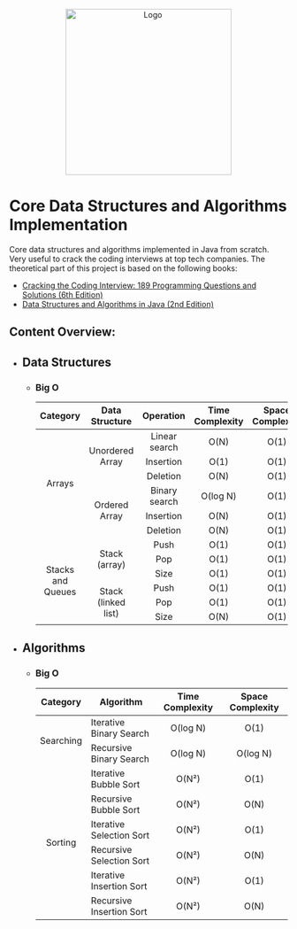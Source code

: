 <p align="center">
  <img src="https://repository-images.githubusercontent.com/185307329/8e8a9a00-769a-11e9-8ea6-5be73f8a7000" width="300" alt="Logo" />
</p>

Core Data Structures and Algorithms Implementation
==================================================

Core data structures and algorithms implemented in Java from scratch. Very useful to crack the coding interviews at top tech companies. The theoretical part of this project is based on the following books:

* [Cracking the Coding Interview: 189 Programming Questions and Solutions (6th Edition)](https://www.amazon.com/Cracking-Coding-Interview-Programming-Questions/dp/0984782850/)
* [Data Structures and Algorithms in Java (2nd Edition)](https://www.amazon.com/Data-Structures-Algorithms-Java-2nd/dp/0672324539/)

Content Overview:
-----------------

* ## Data Structures

  * ### Big O
  
    <table>
        <thead>
            <tr>
                <th align="center">Category</th>
                <th align="center">Data Structure</th>
                <th align="center">Operation</th>
                <th align="center">Time Complexity</th>
                <th align="center">Space Complexity</th>
            </tr>
        </thead>
        <tbody>
            <tr>
                <td rowspan="6" align="center">Arrays</td>
                <td rowspan="3" align="center">Unordered Array</td>
                <td align="center">Linear search</td>
                <td align="center">O(N)</td>
                <td align="center">O(1)</td>
            </tr>
            <tr>
                <td align="center">Insertion</td>
                <td align="center">O(1)</td>
                <td align="center">O(1)</td>
            </tr>
            <tr>
                <td align="center">Deletion</td>
                <td align="center">O(N)</td>
                <td align="center">O(1)</td>
            </tr>
            <tr>
                <td rowspan="3" align="center">Ordered Array</td>
                <td align="center">Binary search</td>
                <td align="center">O(log N)</td>
                <td align="center">O(1)</td>
            </tr>
            <tr>
                <td align="center">Insertion</td>
                <td align="center">O(N)</td>
                <td align="center">O(1)</td>
            </tr>
            <tr>
                <td align="center">Deletion</td>
                <td align="center">O(N)</td>
                <td align="center">O(1)</td>
            </tr>
            <tr>
                <td rowspan="6" align="center">Stacks and Queues</td>
                <td rowspan="3" align="center">Stack (array)</td>
                <td align="center">Push</td>
                <td align="center">O(1)</td>
                <td align="center">O(1)</td>
            </tr>
            <tr>
                <td align="center">Pop</td>
                <td align="center">O(1)</td>
                <td align="center">O(1)</td>
            </tr>
            <tr>
                <td align="center">Size</td>
                <td align="center">O(1)</td>
                <td align="center">O(1)</td>
            </tr>
            <tr>
                <td rowspan="3" align="center">Stack (linked list)</td>
                <td align="center">Push</td>
                <td align="center">O(1)</td>
                <td align="center">O(1)</td>
            </tr>
            <tr>
                <td align="center">Pop</td>
                <td align="center">O(1)</td>
                <td align="center">O(1)</td>
            </tr>
            <tr>
                <td align="center">Size</td>
                <td align="center">O(N)</td>
                <td align="center">O(1)</td>
            </tr>
        </tbody>
    </table>
    
* ## Algorithms

  * ### Big O
  
    <table>
    <thead>
        <tr>
            <th align="center">Category</th>
            <th align="center">Algorithm</th>
            <th align="center">Time Complexity</th>
            <th align="center">Space Complexity</th>
        </tr>
    </thead>
    <tbody>
        <tr>
            <td rowspan="2" align="center">Searching</td>
            <td>Iterative Binary Search</td>
            <td align="center">O(log N)</td>
            <td align="center">O(1)</td>
        </tr>
        <tr>
            <td>Recursive Binary Search</td>
            <td align="center">O(log N)</td>
            <td align="center">O(log N)</td>
        </tr>
        <tr>
            <td rowspan="6" align="center">Sorting</td>
            <td>Iterative Bubble Sort</td>
            <td align="center">O(N²)</td>
            <td align="center">O(1)</td>
        </tr>
        <tr>
            <td>Recursive Bubble Sort</td>
            <td align="center">O(N²)</td>
            <td align="center">O(N)</td>
        </tr>
        <tr>
            <td>Iterative Selection Sort</td>
            <td align="center">O(N²)</td>
            <td align="center">O(1)</td>
        </tr>
        <tr>
            <td>Recursive Selection Sort</td>
            <td align="center">O(N²)</td>
            <td align="center">O(N)</td>
        </tr>
        <tr>
            <td>Iterative Insertion Sort</td>
            <td align="center">O(N²)</td>
            <td align="center">O(1)</td>
        </tr>
        <tr>
            <td>Recursive Insertion Sort</td>
            <td align="center">O(N²)</td>
            <td align="center">O(N)</td>
        </tr>
    </tbody>
    </table>